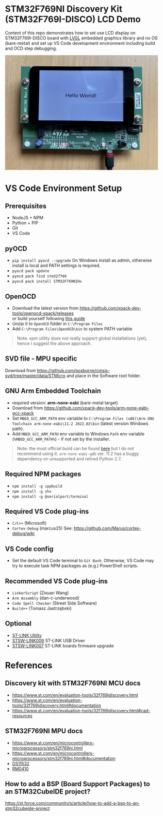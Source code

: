 # STM32F769NI Discovery Kit (STM32F769I-DISCO) LCD Demo
Content of this repo demonstrates how to set use LCD display on STM32F769I-DISCO board with [LVGL](https://github.com/lvgl/lvgl) embedded graphics library and no OS (bare-metal) and set up VS Code development environment including build and OCD step debugging.  

![hello world](HelloWorld.JPG)
# VS Code Environment Setup
## Prerequisites
* NodeJS + NPM
* Python + PIP
* Git
* VS Code
## pyOCD
* `pip install pyocd --upgrade` On Windows install as admin, otherwise install is local and PATH settings is required.
* `pyocd pack update`
* `pyocd pack find stm32f769`
* `pyocd pack install STM32F769NIHx`
## OpenOCD
* Download the latest version from https://github.com/xpack-dev-tools/openocd-xpack/releases  
or build yourself following [this guide](https://github.com/Marus/cortex-debug/wiki/How-to-build-current-OpenOCD-version-on-Windows)
* Unzip it to `OpenOCD` folder in `C:\Program Files`
* Add `C:\Program Files\OpenOCD\bin` to system PATH variable
> Note: xpm utility does not really support global installations (yet), hence I suggest the above approach.
## SVD file - MPU specific
Download from https://github.com/posborne/cmsis-svd/tree/master/data/STMicro and place in the Software root folder.
## GNU Arm Embedded Toolchain
* required version: **arm-none-eabi** (bare-metal target)
* Download from https://github.com/xpack-dev-tools/arm-none-eabi-gcc-xpack
* Set `MBED_GCC_ARM_PATH` env variable to `C:\Program Files (x86)\Arm GNU Toolchain arm-none-eabi\11.2 2022.02\bin` (latest version Windows path).
* Add `MBED_GCC_ARM_PATH` env variable to Windows `Path` env variable (`%MBED_GCC_ARM_PATH%`) - if not set by the installer.
> Note: the most official build can be found [here](https://developer.arm.com/tools-and-software/open-source-software/developer-tools/gnu-toolchain/downloads) but I do not recommend using it. `arm-none-eabi-gdb` ver. 11.2 has a buggy dependency on unsupported and retired Python 2.7.
## Required NPM packages
* `npm install -g cppbuild`
* `npm install -g shx`
* `npm install -g @serialport/terminal`
## Required VS Code plug-ins
* `C/C++` (Microsoft)
* `Cortex-Debug` (marcus25) See: https://github.com/Marus/cortex-debug/wiki
## VS Code config
* Set the default VS Code terminal to `Git Bash`. Otherwise, VS Code may try to execute task NPM packages as (e.g.) PowerShell scripts.
## Recommended VS Code plug-ins
* `LinkerScript` (Zixuan Wang)
* `Arm Assembly` (dan-c-underwood)
* `Code Spell Checker` (Street Side Software)
* `Build++` (Tomasz Jastrzębski)
## Optional
* [ST-LINK Utility](https://github.com/stlink-org/stlink)
* [STSW-LINK009](https://www.st.com/content/st_com/en/products/development-tools/software-development-tools/stm32-software-development-tools/stm32-utilities/stsw-link009.html) ST-LINK USB Driver
* [STSW-LINK007](https://www.st.com/content/st_com/en/products/development-tools/software-development-tools/stm32-software-development-tools/stm32-programmers/stsw-link007.html) ST-LINK boards firmware upgrade

# References
## Discovery kit with STM32F769NI MCU docs
* https://www.st.com/en/evaluation-tools/32f769idiscovery.html
* https://www.st.com/en/evaluation-tools/32f769idiscovery.html#documentation
* https://www.st.com/en/evaluation-tools/32f769idiscovery.html#cad-resources

## STM32F769NI MPU docs
* https://www.st.com/en/microcontrollers-microprocessors/stm32f769ni.html
* https://www.st.com/en/microcontrollers-microprocessors/stm32f769ni.html#documentation
* [DS11532](https://www.st.com/resource/en/datasheet/stm32f769ni.pdf)
* [RM0410](https://www.st.com/resource/en/reference_manual/rm0410-stm32f76xxx-and-stm32f77xxx-advanced-armbased-32bit-mcus-stmicroelectronics.pdf)

## How to add a BSP (Board Support Packages) to an STM32CubeIDE project?
https://st.force.com/community/s/article/how-to-add-a-bsp-to-an-stm32cubeide-project
